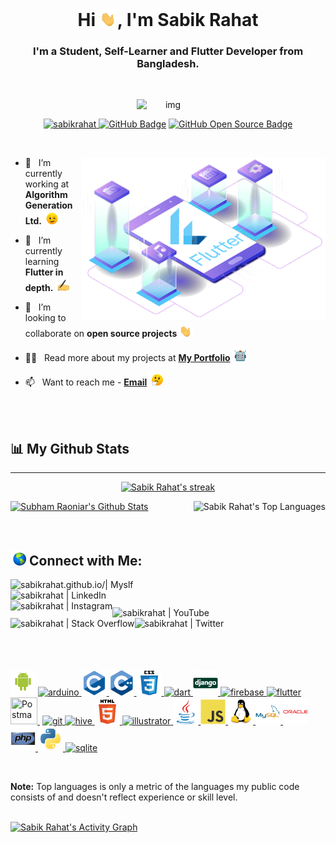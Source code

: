 <h1 align="center">Hi <img src="assets/gifs/waving-hand-joypixels.gif" height="28px" width="28px">, I'm Sabik Rahat</h1>
<h3 align="center">I'm a Student, Self-Learner and Flutter Developer from Bangladesh.</h3>

<br>

<p align="center">
  <img data-target="animated-image.replacedImage" alt="img" class="AnimatedImagePlayer-animatedImage" src="https://camo.githubusercontent.com/27580a32faa17e70eb452c4d5da3c99194238de3451ffebb88ac92b53f50b98a/68747470733a2f2f6769746875622e6769746875626173736574732e636f6d2f696d616765732f6d6f6e612d6c6f6164696e672d64656661756c742e676966" width="100px" style="display: block; opacity: 1;">
</P>

<p align="center">
  <a href="https://github.com/Sabikrahat/"><img src="https://komarev.com/ghpvc/?username=sabikrahat&label=Profile%20views&color=0e75b6&style=flat" alt="sabikrahat" /> </a>
  <a href="https://github.com/Sabikrahat"><img src="https://img.shields.io/github/followers/Sabikrahat?label=Followers&style=social" alt="GitHub Badge"></a> 
  <a href="https://github.com/Sabikrahat?tab=repositories"><img src="https://badges.frapsoft.com/os/v1/open-source.svg?v=102" alt="GitHub Open Source Badge"></a> 
</p>

<!-- ## 🧮 Visitors Count

<p align="center">
  <img align="center" src = "https://profile-counter.glitch.me/sabikrahat/count.svg" alt ="Loading">
</p> -->

<br>

<p align="right">
  <img align="right" src="assets/images/theme.png" height="260"/>
<p>

<p align="left">

- 🔭 &nbsp; I’m currently working at **Algorithm Generation Ltd.** <img src="assets/gifs/winking-face-joypixels.gif" height="22px" width="22px">

- 🌱 &nbsp; I’m currently learning **Flutter in depth.** <img src="assets/gifs/writing-hand-joypixels.gif" height="22px" width="22px">

- 👯 &nbsp; I’m looking to collaborate on **open source projects** <img src="assets/gifs/waving-hand-joypixels.gif" height="22px" width="22px">

- 👨‍💻 &nbsp; Read more about my projects at **[My Portfolio](https://sabikrahat.github.io/)** <img src="assets/gifs/robot-joypixels.gif" height="22px" width="22px">

- 📫 &nbsp; Want to reach me - **[Email](mailto:sabikrahat72428@gmail.com)** <img src="assets/gifs/thinking-face-joypixels.gif" height="22px" width="22px">
<p>

<br>
<br>

## 📊 My Github Stats

<hr>

<p align="center">
  <a href="https://github.com/Sabikrahat/">
    <img title="🔥 Get streak stats for your profile at git.io/streak-stats" height="170px" alt="Sabik Rahat's streak" src="https://github-readme-streak-stats.herokuapp.com/?user=Sabikrahat&theme=black-ice&hide_border=true&stroke=0000&background=0D1117"/>
  </a>
  <!-- <img align="right" width="300px" height="190px" src="https://user-images.githubusercontent.com/40064496/120735130-6c9e2300-c4c0-11eb-8346-94429163466a.gif" /> -->
</p>

<p>
  <a align="left" href="https://github.com/sabikrahat/">
    <img alt="Subham Raoniar's Github Stats" height="170px" src="https://github-readme-stats.vercel.app/api?username=sabikrahat&show_icons=true&count_private=true&theme=react&hide_border=true&bg_color=0D1117" />
  </a>
  <a href="https://github.com/sabikrahat/">
    <img align="right" alt="Sabik Rahat's Top Languages" height="170px" src="https://github-readme-stats.vercel.app/api/top-langs/?username=sabikrahat&langs_count=8&count_private=true&layout=compact&theme=react&hide_border=true&bg_color=0D1117" />
  </a>

</p>

<br/>

## <img src="assets/gifs/globe-joypixels.gif" height="25px" width="25px"> Connect with Me:

[<img align="left" alt="sabikrahat.github.io/| Myslf" src="https://img.shields.io/badge/website-000000?style=for-the-badge&logo=About.me&logoColor=white" />][website]
[<img align="left" alt="sabikrahat | LinkedIn" src="https://img.shields.io/badge/LinkedIn-0077B5?style=for-the-badge&logo=linkedin&logoColor=white" />][linkedin]
[<img align="left" alt="sabikrahat | Instagram" src="https://img.shields.io/badge/Facebook-1877F2?style=for-the-badge&logo=facebook&logoColor=white" />][facebook]
[<img align="left" alt="sabikrahat | YouTube" src="https://img.shields.io/badge/YouTube-FF0000?style=for-the-badge&logo=youtube&logoColor=white"/>][youtube]
[<img align="left" alt="sabikrahat | Stack Overflow" src="https://img.shields.io/badge/Stack_Overflow-FE7A16?style=for-the-badge&logo=stack-overflow&logoColor=white" />][stack-overflow]
[<img align="left" alt="sabikrahat | Twitter" src="https://img.shields.io/badge/Twitter-1DA1F2?style=for-the-badge&logo=twitter&logoColor=white" />][twitter]

<!-- [<img align="left" alt="sabikrahat | Instagram" src="https://img.shields.io/badge/Instagram-E4405F?style=for-the-badge&logo=instagram&logoColor=white" />][instagram] -->

## <h1> &nbsp; </h1>

<br>

<!-- <details>
  <summary><b>🛠️&nbsp;&nbsp;Languages&nbsp;and&nbsp;Tools</b></summary> -->
  <br/>
  <p align="left>
  <a href="https://developer.android.com" target="_blank"><img src="https://raw.githubusercontent.com/devicons/devicon/master/icons/android/android-original-wordmark.svg" alt="android" width="40" height="40"/> </a> <a href="https://www.arduino.cc/" target="_blank"> <img src="https://cdn.worldvectorlogo.com/logos/arduino-1.svg" alt="arduino" width="40" height="40"/> </a> <a href="https://www.cprogramming.com/" target="_blank"> <img src="https://raw.githubusercontent.com/devicons/devicon/master/icons/c/c-original.svg" alt="c" width="40" height="40"/> </a> <a href="https://www.w3schools.com/cpp/" target="_blank"> <img src="https://raw.githubusercontent.com/devicons/devicon/master/icons/cplusplus/cplusplus-original.svg" alt="cplusplus" width="40" height="40"/> </a> <a href="https://www.w3schools.com/css/" target="_blank"> <img src="https://raw.githubusercontent.com/devicons/devicon/master/icons/css3/css3-original-wordmark.svg" alt="css3" width="40" height="40"/> </a> <a href="https://dart.dev" target="_blank"> <img src="https://www.vectorlogo.zone/logos/dartlang/dartlang-icon.svg" alt="dart" width="40" height="40"/> </a> <a href="https://www.djangoproject.com/" target="_blank"> <img src="https://raw.githubusercontent.com/devicons/devicon/master/icons/django/django-original.svg" alt="django" width="40" height="40"/> </a> <a href="https://firebase.google.com/" target="_blank"> <img src="https://www.vectorlogo.zone/logos/firebase/firebase-icon.svg" alt="firebase" width="40" height="40"/> </a> <a href="https://flutter.dev" target="_blank"> <img src="https://www.vectorlogo.zone/logos/flutterio/flutterio-icon.svg" alt="flutter" width="40" height="40"/> </a>  <a href="https://postman.com" target="_blank"> <img src="https://www.vectorlogo.zone/logos/getpostman/getpostman-icon.svg" title="Postman" width="43" height="43"/>&nbsp;</a> <a href="https://git-scm.com/" target="_blank"> <img src="https://www.vectorlogo.zone/logos/git-scm/git-scm-icon.svg" alt="git" width="40" height="40"/> </a> <a href="https://hive.apache.org/" target="_blank"> <img src="https://www.vectorlogo.zone/logos/apache_hive/apache_hive-icon.svg" alt="hive" width="40" height="40"/> </a> <a href="https://www.w3.org/html/" target="_blank"> <img src="https://raw.githubusercontent.com/devicons/devicon/master/icons/html5/html5-original-wordmark.svg" alt="html5" width="40" height="40"/> </a> <a href="https://www.adobe.com/in/products/illustrator.html" target="_blank"> <img src="https://www.vectorlogo.zone/logos/adobe_illustrator/adobe_illustrator-icon.svg" alt="illustrator" width="40" height="40"/> </a> <a href="https://www.java.com" target="_blank"> <img src="https://raw.githubusercontent.com/devicons/devicon/master/icons/java/java-original.svg" alt="java" width="40" height="40"/> </a> <a href="https://developer.mozilla.org/en-US/docs/Web/JavaScript" target="_blank"> <img src="https://raw.githubusercontent.com/devicons/devicon/master/icons/javascript/javascript-original.svg" alt="javascript" width="40" height="40"/> </a> <a href="https://www.linux.org/" target="_blank"> <img src="https://raw.githubusercontent.com/devicons/devicon/master/icons/linux/linux-original.svg" alt="linux" width="40" height="40"/> </a> <a href="https://www.mysql.com/" target="_blank"> <img src="https://raw.githubusercontent.com/devicons/devicon/master/icons/mysql/mysql-original-wordmark.svg" alt="mysql" width="40" height="40"/> </a> <a href="https://www.oracle.com/" target="_blank"> <img src="https://raw.githubusercontent.com/devicons/devicon/master/icons/oracle/oracle-original.svg" alt="oracle" width="40" height="40"/> </a> <a href="https://www.php.net" target="_blank"> <img src="https://raw.githubusercontent.com/devicons/devicon/master/icons/php/php-original.svg" alt="php" width="40" height="40"/> </a> <a href="https://www.python.org" target="_blank"> <img src="https://raw.githubusercontent.com/devicons/devicon/master/icons/python/python-original.svg" alt="python" width="40" height="40"/> </a> <a href="https://www.sqlite.org/" target="_blank"> <img src="https://www.vectorlogo.zone/logos/sqlite/sqlite-icon.svg" alt="sqlite" width="40" height="40"/> </a> </p>

<!-- </details> -->

<br>

<b>Note:</b> Top languages is only a metric of the languages my public code consists of and doesn't reflect experience or skill level.

<br/>
<a href="https://github.com/sabikrahat/"><img alt="Sabik Rahat's Activity Graph" src="https://activity-graph.herokuapp.com/graph?username=sabikrahat&bg_color=0D1117&color=5BCDEC&line=5BCDEC&point=FFFFFF&hide_border=true" /></a>

[facebook]: https://www.facebook.com/sabikrahat
[instagram]: https://www.instagram.com/sabikrahat
[website]: https://sabikrahat.github.io/
[website_achievement]: https://sabikrahat72428.blogspot.com/search/label/achievements
[linkedin]: https://www.linkedin.com/in/sabikrahat
[twitter]: https://twitter.com/sabikrahat
[youtube]: https://www.youtube.com/channel/UCSqTf_pO-J7cd7PQ_BpFfGg/videos
[stack-overflow]: https://stackoverflow.com/users/11340437/md-sabik-alam-rahat
